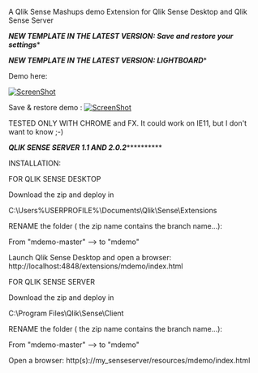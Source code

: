 A Qlik Sense Mashups demo Extension for Qlik Sense Desktop and Qlik Sense Server

*****NEW TEMPLATE IN THE LATEST VERSION: Save and restore your settings******

*****NEW TEMPLATE IN THE LATEST VERSION: LIGHTBOARD******

Demo here:

[![ScreenShot](https://raw.githubusercontent.com/aalteirac/mdemo/master/thumb.png)](https://www.youtube.com/watch?v=USFK1hh5DWY)

Save & restore demo :
[![ScreenShot](https://raw.githubusercontent.com/aalteirac/mdemo/master/thumbSave.png)](https://www.youtube.com/watch?v=a3oOzo8evhM)


TESTED ONLY WITH CHROME and FX. It could work on IE11, but I don't want to know ;-)

*****QLIK SENSE SERVER 1.1 AND 2.0.2***************

INSTALLATION:

FOR QLIK SENSE DESKTOP

  Download the zip and deploy in

  C:\Users\%USERPROFILE%\Documents\Qlik\Sense\Extensions

  RENAME the folder ( the zip name contains the branch name...):

  From "mdemo-master" --> to "mdemo"

  Launch Qlik Sense Desktop and open a browser: http://localhost:4848/extensions/mdemo/index.html

FOR QLIK SENSE SERVER

  Download the zip and deploy in

  C:\Program Files\Qlik\Sense\Client

  RENAME the folder ( the zip name contains the branch name...):

  From "mdemo-master" --> to "mdemo"

  Open a browser: http(s)://my_senseserver/resources/mdemo/index.html